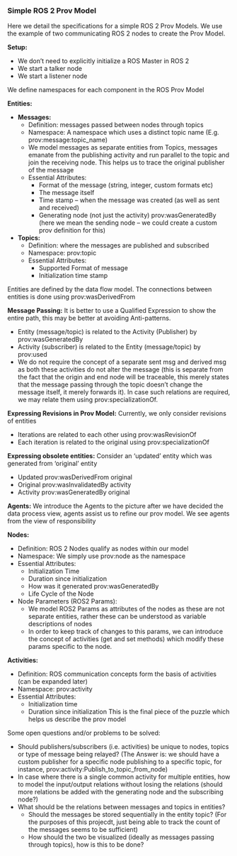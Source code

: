 ### Simple ROS 2 Prov Model

Here we detail the specifications for a simple ROS 2 Prov Models. We use the example of two communicating ROS 2 nodes to create the Prov Model.

**Setup:**
- We don’t need to explicitly initialize a ROS Master in ROS 2
- We start a talker node
- We start a listener node

We define namespaces for each component in the ROS Prov Model

**Entities:**
 - **Messages:**
   * Definition: messages passed between nodes through topics
   * Namespace: A namespace which uses a distinct topic name (E.g. prov:message:topic_name)
   * We model messages as separate entities from Topics, messages emanate from the publishing activity and run parallel to the topic and join the receiving node. This helps us to trace the original publisher of the message
   * Essential Attributes:
     - Format of the message (string, integer, custom formats etc)
     - The message itself
     - Time stamp – when the message was created (as well as sent and received)
     - Generating node (not just the activity) prov:wasGeneratedBy (here we mean the sending node – we could create a custom prov definition for this)
 - **Topics:**
   * Definition: where the messages are published and subscribed
   * Namespace: prov:topic
   * Essential Attributes:
     - Supported Format of message
     - Initialization time stamp

Entities are defined by the data flow model. The connections between entities is done using prov:wasDerivedFrom

**Message Passing:**
It is better to use a Qualified Expression to show the entire path, this may be better at avoiding Anti-patterns.
 - Entity (message/topic) is related to the Activity (Publisher) by prov:wasGeneratedBy
 - Activity (subscriber) is related to the Entity (message/topic) by prov:used
 - We do not require the concept of a separate sent msg and derived msg as both these activities do not alter the message (this is separate from the fact that the origin and end node will be traceable, this merely states that the message passing through the topic doesn’t change the message itself, it merely forwards it). In case such relations are required, we may relate them using prov:specializationOf.

**Expressing Revisions in Prov Model:**
Currently, we only consider revisions of entities
 - Iterations are related to each other using prov:wasRevisionOf
 - Each iteration is related to the original using prov:specializationOf

**Expressing obsolete entities:**
Consider an ‘updated’ entity which was generated from ‘original’ entity
 - Updated prov:wasDerivedFrom original
 - Original prov:wasInvalidatedBy activity
 - Activity prov:wasGeneratedBy original

**Agents:**
We introduce the Agents to the picture after we have decided the data process view, agents assist us to refine our prov model. We see agents from the view of responsibility

**Nodes:**
 - Definition: ROS 2 Nodes qualify as nodes within our model
 - Namespace: We simply use prov:node as the namespace
 - Essential Attributes:
   * Initialization Time
   * Duration since initialization
   * How was it generated prov:wasGeneratedBy
   * Life Cycle of the Node
 - Node Parameters (ROS2 Params):
   * We model ROS2 Params as attributes of the nodes as these are not separate entities, rather these can be understood as variable descriptions of nodes
   * In order to keep track of changes to this params, we can introduce the concept of activities (get and set methods) which modify these params specific to the node.

**Activities:**
 - Definition: ROS communication concepts form the basis of activities (can be expanded later)
 - Namespace: prov:activity
 - Essential Attributes:
   * Initialization time
   * Duration since initialization
This is the final piece of the puzzle which helps us describe the prov model

Some open questions and/or problems to be solved:
 - Should publishers/subscribers (i.e. activities) be unique to nodes, topics or type of message being relayed? (The Answer is: we should have a custom publisher for a specific node publishing to a specific topic, for instance, 	prov:activity:Publish_to_topic_from_node)
 - In case where there is a single common activity for multiple entities, how to model the input/output relations without losing the relations (should more relations be added with the generating node and the subscribing node?)
 - What should be the relations between messages and topics in entities? 
   * Should the messages be stored sequentially in the entity topic? (For the purposes of this projecdt, just being able to track the count of the messages seems to be sufficient)
   * How should the two be visualized (ideally as messages passing through topics), how is this to be done?
